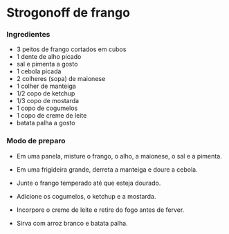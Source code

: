 # Strogonoff de frango 

### Ingredientes

 - 3 peitos de frango cortados em cubos
 - 1 dente de alho picado
 - sal e pimenta a gosto
 - 1 cebola picada
 - 2 colheres (sopa) de maionese
 - 1 colher de manteiga
 - 1/2 copo de ketchup
 - 1/3 copo de mostarda
 - 1 copo de cogumelos
 - 1 copo de creme de leite
 - batata palha a gosto

### Modo de preparo

 - Em uma panela, misture o frango, o alho, a maionese, o sal e a pimenta.

 - Em uma frigideira grande, derreta a manteiga e doure a cebola.

 - Junte o frango temperado até que esteja dourado.

 - Adicione os cogumelos, o ketchup e a mostarda.

 - Incorpore o creme de leite e retire do fogo antes de ferver.

 - Sirva com arroz branco e batata palha.
